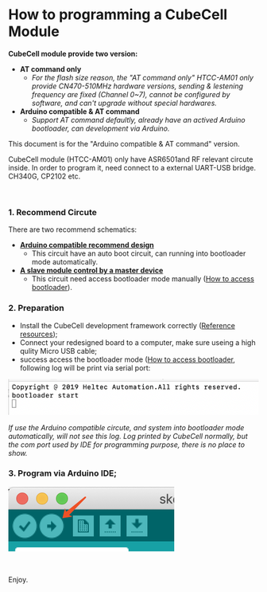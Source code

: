 # How to programming a CubeCell Module

**CubeCell module provide two version:** 

- **AT command only**
  - *For the flash size reason, the "AT command only" HTCC-AM01 only provide CN470-510MHz hardware versions, sending & lestening frequency are fixed (Channel 0~7), cannot be configured by software, and can't upgrade without special hardwares.*
- **Arduino compatible & AT command**
  - *Support AT command defaultly, already have an actived Arduino bootloader, can development via Arduino.* 

This document is for the "Arduino compatible & AT command" version.

CubeCell module (HTCC-AM01) only have ASR6501and RF relevant circute inside. In order to program it, need connect to a external UART-USB bridge. CH340G, CP2102 etc.

&nbsp;

### 1. Recommend Circute

There are two recommend schematics:

- **[Arduino compatible recommend design](https://docs.heltec.cn/download/cubecell/HTCC-AM01_Reference_Design(Arduino).pdf)**
  - This circuit have an auto boot circuit, can running into bootloader mode automatically.
- **[A slave module control by a master device](https://docs.heltec.cn/download/cubecell/HTCC-AM01_Reference_Design(AT).pdf)**
  - This circuit need access bootloader mode manually ([How to access bootloader](https://docs.heltec.cn/#/en/faq/cubecell_series_common_problem_summary?id=how-to-access-bootloader-mode)).

### 2. Preparation

- Install the CubeCell development framework correctly ([Reference resources](https://heltec-automation-docs.readthedocs.io/en/latest/cubecell/quick_start.html));
- Connect your redesigned board to a computer, make sure useing a high qulity Micro USB cable;
- success access the bootloader mode ([How to access bootloader](), following log will be print via serial port:

![](img/programming_cubecell/01.png)

*If use the Arduino compatible circute, and system into bootloader mode automatically, will not see this log. Log printed by CubeCell normally, but the com port used by IDE for programming purpose,  there is no place to show.* 

### 3. Program via Arduino IDE;

![](img/programming_cubecell/02.png)

&nbsp;

Enjoy.

